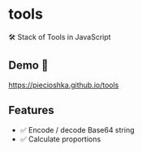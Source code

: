 # tools

🛠 Stack of Tools in JavaScript

## Demo 🎉

<https://piecioshka.github.io/tools>

## Features

* :white_check_mark: Encode / decode Base64 string
* :white_check_mark: Calculate proportions
